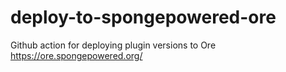 # deploy-to-spongepowered-ore
Github action for deploying plugin versions to Ore https://ore.spongepowered.org/
